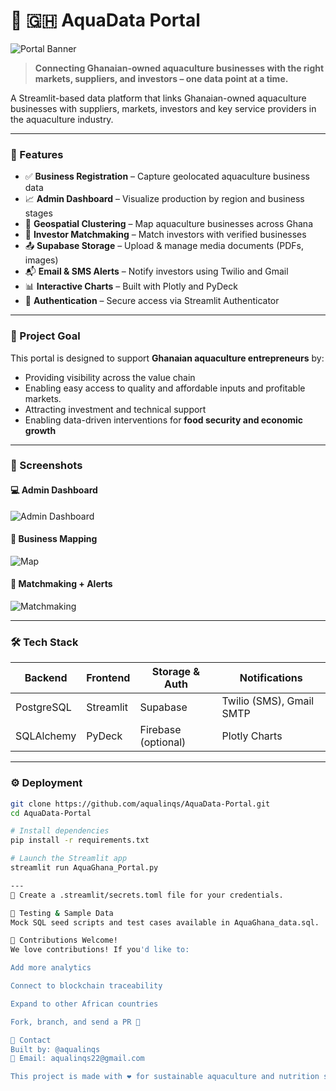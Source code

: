 # 🌊 🇬🇭 AquaData Portal


![Portal Banner](https://media.giphy.com/media/fS99W61FK1QFu/giphy.gif)

> **Connecting Ghanaian-owned aquaculture businesses with the right markets, suppliers, and investors – one data point at a time.**

A Streamlit-based data platform that links Ghanaian-owned aquaculture businesses with suppliers, markets, investors and key service providers in the aquaculture industry.

---

### 🚀 Features

- ✅ **Business Registration** – Capture geolocated aquaculture business data
- 📈 **Admin Dashboard** – Visualize production by region and business stages
- 🧭 **Geospatial Clustering** – Map aquaculture businesses across Ghana
- 🤝 **Investor Matchmaking** – Match investors with verified businesses
- 📤 **Supabase Storage** – Upload & manage media documents (PDFs, images)
- 📬 **Email & SMS Alerts** – Notify investors using Twilio and Gmail
- 📊 **Interactive Charts** – Built with Plotly and PyDeck
- 🔐 **Authentication** – Secure access via Streamlit Authenticator

---

### 🎯 Project Goal

This portal is designed to support **Ghanaian aquaculture entrepreneurs** by:
- Providing visibility across the value chain
- Enabling easy access to quality and affordable inputs and profitable markets.
- Attracting investment and technical support
- Enabling data-driven interventions for **food security and economic growth**

---

### 📸 Screenshots

#### 💻 Admin Dashboard
![Admin Dashboard](https://media.giphy.com/media/UsmcxsoAyA0XYZghaa/giphy.gif)

#### 📍 Business Mapping
![Map](https://media.giphy.com/media/IlyjQ2fEMqbrMbzE2y/giphy.gif)

#### 🤖 Matchmaking + Alerts
![Matchmaking](https://media.giphy.com/media/qErLw8jIfk6S7rpMiP/giphy.gif)

---

### 🛠 Tech Stack

| Backend | Frontend | Storage & Auth | Notifications |
|--------|----------|----------------|----------------|
| PostgreSQL | Streamlit | Supabase | Twilio (SMS), Gmail SMTP |
| SQLAlchemy | PyDeck | Firebase (optional) | Plotly Charts |

---

### ⚙️ Deployment

```bash
git clone https://github.com/aqualinqs/AquaData-Portal.git
cd AquaData-Portal

# Install dependencies
pip install -r requirements.txt

# Launch the Streamlit app
streamlit run AquaGhana_Portal.py

---
🔐 Create a .streamlit/secrets.toml file for your credentials.

🧪 Testing & Sample Data
Mock SQL seed scripts and test cases available in AquaGhana_data.sql.

🤝 Contributions Welcome!
We love contributions! If you'd like to:

Add more analytics

Connect to blockchain traceability

Expand to other African countries

Fork, branch, and send a PR 🚀

📩 Contact
Built by: @aqualinqs
📧 Email: aqualinqs22@gmail.com

This project is made with ❤️ for sustainable aquaculture and nutrition security in Ghana.
